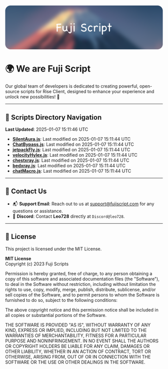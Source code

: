 ![Banner](.github/b.webp)

# 🌍 **We are Fuji Script**

Our global team of developers is dedicated to creating powerful, open-source scripts for Rise Client, designed to enhance your experience and unlock new possibilities! 🌟

---
<!-- SCRIPTS_NAVIGATION_START -->
## 📂 **Scripts Directory Navigation**

**Last Updated**: 2025-01-07 15:11:46 UTC

- **[SilentAura.js](scripts/SilentAura.js)**: Last modified on 2025-01-07 15:11:44 UTC
- **[ChatBypass.js](scripts/ChatBypass.js)**: Last modified on 2025-01-07 15:11:44 UTC
- **[jetpackFly.js](scripts/jetpackFly.js)**: Last modified on 2025-01-07 15:11:44 UTC
- **[velocityHylex.js](scripts/velocityHylex.js)**: Last modified on 2025-01-07 15:11:44 UTC
- **[chestxray.js](scripts/chestxray.js)**: Last modified on 2025-01-07 15:11:44 UTC
- **[bedxray.js](scripts/bedxray.js)**: Last modified on 2025-01-07 15:11:44 UTC
- **[chatMacro.js](scripts/chatMacro.js)**: Last modified on 2025-01-07 15:11:44 UTC

<!-- SCRIPTS_NAVIGATION_END -->

---

## 💬 **Contact Us**  
- 📬 **Support Email**: Reach out to us at [support@fujiscript.com](mailto:support@fujiscript.com) for any questions or assistance.  
- 💬 **Discord**: Contact **Leo728** directly at `Discord@leo728`.

---

## 📜 **License**

This project is licensed under the MIT License.  

**MIT License**  
Copyright (c) 2023 Fuji Scripts  

Permission is hereby granted, free of charge, to any person obtaining a copy of this software and associated documentation files (the "Software"), to deal in the Software without restriction, including without limitation the rights to use, copy, modify, merge, publish, distribute, sublicense, and/or sell copies of the Software, and to permit persons to whom the Software is furnished to do so, subject to the following conditions:  

The above copyright notice and this permission notice shall be included in all copies or substantial portions of the Software.  

THE SOFTWARE IS PROVIDED "AS IS", WITHOUT WARRANTY OF ANY KIND, EXPRESS OR IMPLIED, INCLUDING BUT NOT LIMITED TO THE WARRANTIES OF MERCHANTABILITY, FITNESS FOR A PARTICULAR PURPOSE AND NONINFRINGEMENT. IN NO EVENT SHALL THE AUTHORS OR COPYRIGHT HOLDERS BE LIABLE FOR ANY CLAIM, DAMAGES OR OTHER LIABILITY, WHETHER IN AN ACTION OF CONTRACT, TORT OR OTHERWISE, ARISING FROM, OUT OF OR IN CONNECTION WITH THE SOFTWARE OR THE USE OR OTHER DEALINGS IN THE SOFTWARE.  
